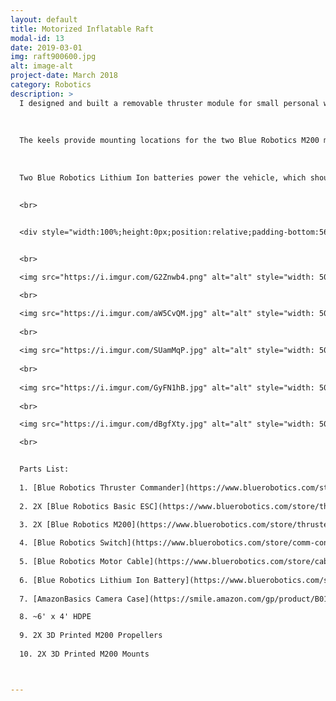 ```yaml
---
layout: default
title: Motorized Inflatable Raft
modal-id: 13
date: 2019-03-01
img: raft900600.jpg
alt: image-alt
project-date: March 2018
category: Robotics
description: >
  I designed and built a removable thruster module for small personal watercraft. The main board and keels were routed out of HDPE, then smoothed for better hydrodynamics. It has several mounting slots for fitting to different vehicles.
  
  
  
  The keels provide mounting locations for the two Blue Robotics M200 motors. A single cable bundle runs into a waterproof case which serves as the Power + Electronics + Control box. 
  
  
  
  Two Blue Robotics Lithium Ion batteries power the vehicle, which should allow it to cruise all day. The controls are done with a Blue Robotics Thruster Commander, which provides two potentiometers that are used for speed and steering controls. I plan to add remote control as well. 
  

  <br>

  
  <div style="width:100%;height:0px;position:relative;padding-bottom:56.250%;"><iframe src="https://streamable.com/s/o7dyf/pkuiny" frameborder="0" width="100%" height="100%" allowfullscreen style="width:100%;height:100%;position:absolute;left:0px;top:0px;overflow:hidden;"></iframe></div>


  <br>

  <img src="https://i.imgur.com/G2Znwb4.png" alt="alt" style="width: 50%;"/>

  <br>

  <img src="https://i.imgur.com/aW5CvQM.jpg" alt="alt" style="width: 50%;"/>
  
  <br>
  
  <img src="https://i.imgur.com/SUamMqP.jpg" alt="alt" style="width: 50%;"/>
  
  <br>
  
  <img src="https://i.imgur.com/GyFN1hB.jpg" alt="alt" style="width: 50%;"/>
  
  <br>

  <img src="https://i.imgur.com/dBgfXty.jpg" alt="alt" style="width: 50%;"/>

  <br>


  Parts List:
  
  1. [Blue Robotics Thruster Commander](https://www.bluerobotics.com/store/comm-control-power/elec-packages/cmdr-r1-rp/)
  
  2. 2X [Blue Robotics Basic ESC](https://www.bluerobotics.com/store/thrusters/speed-controllers/besc30-r3/)
  
  3. 2X [Blue Robotics M200](https://www.bluerobotics.com/store/thrusters/motors/m200-motor-r1/)

  4. [Blue Robotics Switch](https://www.bluerobotics.com/store/comm-control-power/switch/switch-10-5a-r1/)
  
  5. [Blue Robotics Motor Cable](https://www.bluerobotics.com/store/cables-connectors/cables/cab-a-3-18awg-r1/)
  
  6. [Blue Robotics Lithium Ion Battery](https://www.bluerobotics.com/store/comm-control-power/batteries/battery-li-4s-18ah-r2-rp/)
  
  7. [AmazonBasics Camera Case](https://smile.amazon.com/gp/product/B01L0LVDJO/ref=ppx_yo_dt_b_asin_title_o08_s00?ie=UTF8&psc=1)

  8. ~6' x 4' HDPE
  
  9. 2X 3D Printed M200 Propellers
  
  10. 2X 3D Printed M200 Mounts



---
```

